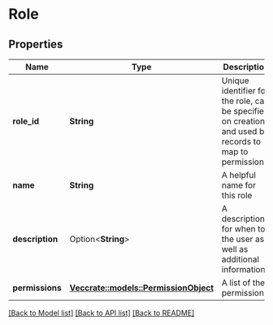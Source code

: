 # Role

## Properties

Name | Type | Description | Notes
------------ | ------------- | ------------- | -------------
**role_id** | **String** | Unique identifier for the role, can be specified on creation, and used by records to map to permissions. | 
**name** | **String** | A helpful name for this role | 
**description** | Option<**String**> | A description for when to the user as well as additional information. | [optional]
**permissions** | [**Vec<crate::models::PermissionObject>**](PermissionObject.md) | A list of the permissions | 

[[Back to Model list]](./README.md#documentation-for-models) [[Back to API list]](./README.md#documentation-for-api-endpoints) [[Back to README]](./README.md)


